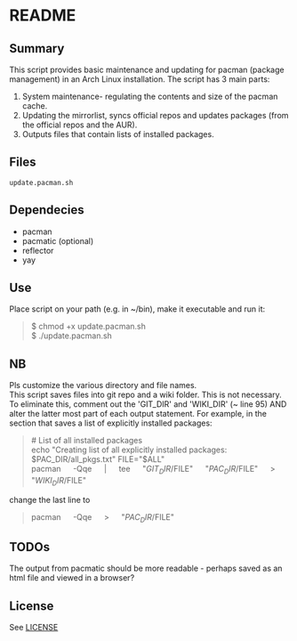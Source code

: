 # README


## Summary
This script provides basic maintenance and updating for pacman (package management) in an Arch Linux installation.  The script has 3 main parts:
1. System maintenance- regulating the contents and size of the pacman cache.
1. Updating the mirrorlist, syncs official repos and updates packages (from the official repos and the AUR).
1. Outputs files that contain lists of installed packages.



## Files
`update.pacman.sh`



## Dependecies
* pacman
* pacmatic (optional)
* reflector
* yay



## Use
Place script on your path (e.g. in ~/bin), make it executable and run it:
>$ chmod +x  update.pacman.sh  
$ ./update.pacman.sh



## NB
Pls customize the various directory and file names.  
This script saves files into git repo and a wiki folder.  This is not necessary.  
To eliminate this, comment out the 'GIT_DIR' and 'WIKI_DIR' (~ line 95) AND alter the latter most part of each output statement.
For example, in the section that saves a list of explicitly installed packages:
>\# List of all installed packages  
>echo "Creating list of all explicitly installed packages: $PAC_DIR/all_pkgs.txt"  
>FILE="$ALL"  
>pacman &emsp; -Qqe &emsp; | &emsp; tee &emsp; "$GIT_DIR/$FILE" &emsp; "$PAC_DIR/$FILE" &emsp; > &emsp; "$WIKI_DIR/$FILE"  

change the last line to
>pacman &emsp; -Qqe &emsp; > &emsp; "$PAC_DIR/$FILE"



## TODOs
The output from pacmatic should be more readable - perhaps saved as an html file and viewed in a browser?



## License
See [LICENSE](LICENSE.md)
